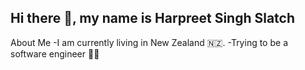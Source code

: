 ## Hi there 👋, my name is Harpreet Singh Slatch
About Me
-I am currently living in New Zealand 🇳🇿. 
-Trying to be a software engineer 👨‍💻

  
<!--
**slatch05/slatch05** is a ✨ _special_ ✨ repository because its `README.md` (this file) appears on your GitHub profile.

Here are some ideas to get you started:

- 🔭 I’m currently working on ...
- 🌱 I’m currently learning ...
- 👯 I’m looking to collaborate on ...
- 🤔 I’m looking for help with ...
- 💬 Ask me about ...
- 📫 How to reach me: ...
- 😄 Pronouns: ...
- ⚡ Fun fact: ...
-->
